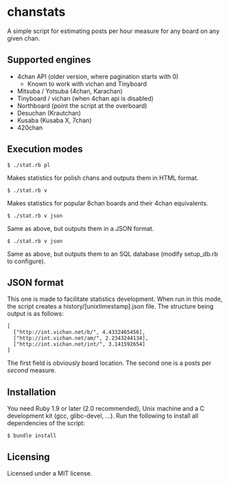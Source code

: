 chanstats
=========

A simple script for estimating posts per hour measure for any board on
any given chan.


Supported engines
-----------------

* 4chan API (older version, where pagination starts with 0)
  * Known to work with vichan and Tinyboard
* Mitsuba / Yotsuba (4chan, Karachan)
* Tinyboard / vichan (when 4chan api is disabled)
* Northboard (point the script at the overboard)
* Desuchan (Krautchan)
* Kusaba (Kusaba X, 7chan)
* 420chan


Execution modes
---------------

    $ ./stat.rb pl

Makes statistics for polish chans and outputs them in HTML format.

    $ ./stat.rb v

Makes statistics for popular 8chan boards and their 4chan equivalents.

    $ ./stat.rb v json

Same as above, but outputs them in a JSON format.

    $ ./stat.rb v json

Same as above, but outputs them to an SQL database (modify setup_db.rb
to configure).


JSON format
-----------

This one is made to facilitate statistics development. When run in this
mode, the script creates a history/[unixtimestamp].json file. The
structure being output is as follows:

    [
      ["http://int.vichan.net/b/", 4.4332465456],
      ["http://int.vichan.net/am/", 2.2343244134],
      ["http://int.vichan.net/int/", 3.141592654]
    ]

The first field is obviously board location. The second one is a
posts per *second* measure.


Installation
------------

You need Ruby 1.9 or later (2.0 recommended), Unix machine and a C
development kit (gcc, glibc-devel, ...).
Run the following to install all dependencies of the script:

    $ bundle install


Licensing
---------

Licensed under a MIT license.
